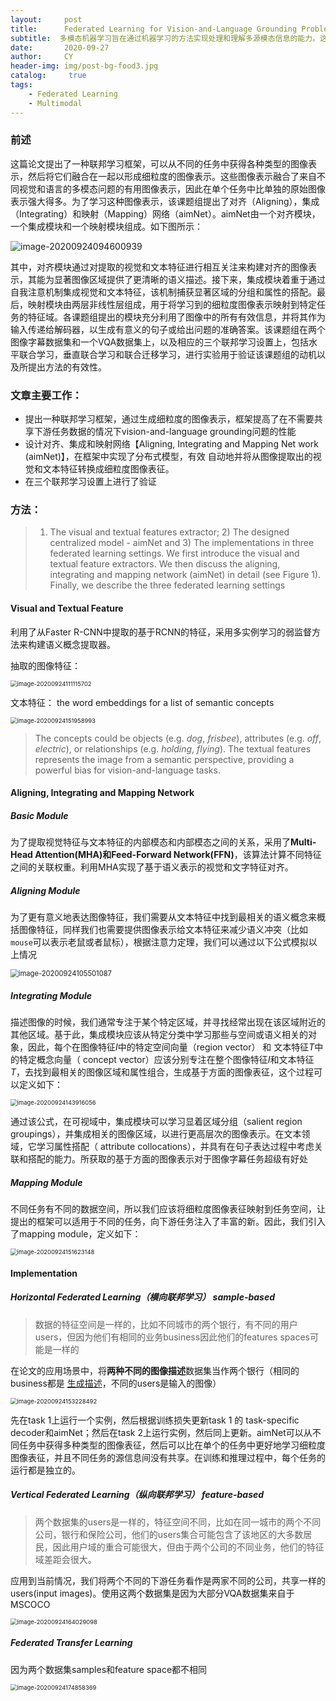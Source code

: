 ```yaml
---
layout:     post
title:      Federated Learning for Vision-and-Language Grounding Problems
subtitle:  多模态机器学习旨在通过机器学习的方法实现处理和理解多源模态信息的能力。这篇论文提出了一种联邦学习框架，可以从不同的任务中获得各种类型的图像表示，然后将它们融合在一起以形成细粒度的图像表示
date:       2020-09-27
author:     CY
header-img: img/post-bg-food3.jpg
catalog: 	 true
tags:
    - Federated Learning
    - Multimodal
---
```



### 前述

这篇论文提出了一种联邦学习框架，可以从不同的任务中获得各种类型的图像表示，然后将它们融合在一起以形成细粒度的图像表示。这些图像表示融合了来自不同视觉和语言的多模态问题的有用图像表示，因此在单个任务中比单独的原始图像表示强大得多。为了学习这种图像表示，该课题组提出了对齐（Aligning），集成（Integrating）和映射（Mapping）网络（aimNet）。aimNet由一个对齐模块，一个集成模块和一个映射模块组成。如下图所示：

![image-20200924094600939](https://i.loli.net/2020/09/24/OnzFZWN4Hj6drok.png)

其中，对齐模块通过对提取的视觉和文本特征进行相互关注来构建对齐的图像表示，其能为显著图像区域提供了更清晰的语义描述。接下来，集成模块着重于通过自我注意机制集成视觉和文本特征，该机制捕获显著区域的分组和属性的搭配。最后，映射模块由两层非线性层组成，用于将学习到的细粒度图像表示映射到特定任务的特征域。各课题组提出的模块充分利用了图像中的所有有效信息，并将其作为输入传递给解码器，以生成有意义的句子或给出问题的准确答案。该课题组在两个图像字幕数据集和一个VQA数据集上，以及相应的三个联邦学习设置上，包括水平联合学习，垂直联合学习和联合迁移学习，进行实验用于验证该课题组的动机以及所提出方法的有效性。

### 文章主要工作：

- 提出一种联邦学习框架，通过生成细粒度的图像表示，框架提高了在不需要共享下游任务数据的情况下vision-and-language grounding问题的性能
- 设计对齐、集成和映射网络【Aligning, Integrating and Mapping Net work (aimNet)】，在框架中实现了分布式模型，有效 自动地并将从图像提取出的视觉和文本特征转换成细粒度图像表征。
- 在三个联邦学习设置上进行了验证

### 方法：

>  1) The visual and textual features extractor; 2) The designed centralized model - aimNet and 3) The implementations in three federated learning settings. We first introduce the visual and textual feature extractors. We then discuss the aligning, integrating and mapping network (aimNet) in detail (see Figure 1). Finally, we describe the three federated learning settings

#### Visual and Textual Feature

利用了从Faster R-CNN中提取的基于RCNN的特征，采用多实例学习的弱监督方法来构建语义概念提取器。

抽取的图像特征：

<img src="https://i.loli.net/2020/09/24/7xATVlhzpGqUiJ5.png" alt="image-20200924111115702" style="zoom: 67%;" /> 

文本特征：  the word embeddings for a list of semantic concepts

<img src="C:\Users\陈玥\AppData\Roaming\Typora\typora-user-images\image-20200924151958993.png" alt="image-20200924151958993" style="zoom:67%;" /> 

> The concepts could be objects (e.g. *dog*, *frisbee*), attributes (e.g. *off*, *electric*), or relationships (e.g. *holding*, *flying*). The textual features represents the image from a semantic perspective, providing a powerful bias for vision-and-language tasks.

#### Aligning, Integrating and Mapping Network

##### Basic Module

为了提取视觉特征与文本特征的内部模态和内部模态之间的关系，采用了**Multi-Head Attention(MHA)**和**Feed-Forward Network(FFN)**，该算法计算不同特征之间的关联权重。利用MHA实现了基于语义表示的视觉和文字特征对齐。

##### Aligning Module

为了更有意义地表达图像特征，我们需要从文本特征中找到最相关的语义概念来概括图像特征，同样我们也需要提供图像表示给文本特征来减少语义冲突（比如`mouse`可以表示老鼠或者鼠标），根据注意力定理，我们可以通过以下公式模拟以上情况

<img src="https://i.loli.net/2020/09/24/Y7WPHExpkeRm6XT.png" alt="image-20200924105501087" style="zoom:80%;" /> 

##### Integrating Module

描述图像的时候，我们通常专注于某个特定区域，并寻找经常出现在该区域附近的其他区域。基于此，集成模块应该从特定分类中学习那些与空间或语义相关的对象，因此，每个在图像特征$I$中的特定空间向量（region vector） 和 文本特征$T$中的特定概念向量（ concept vector）应该分别专注在整个图像特征$I$和文本特征$T$，去找到最相关的图像区域和属性组合，生成基于方面的图像表征，这个过程可以定义如下：

<img src="C:\Users\陈玥\AppData\Roaming\Typora\typora-user-images\image-20200924143916056.png" alt="image-20200924143916056" style="zoom:67%;" /> 

通过该公式，在可视域中，集成模块可以学习显着区域分组（salient region groupings），并集成相关的图像区域，以进行更高层次的图像表示。在文本领域，它学习属性搭配（ attribute collocations），并具有在句子表达过程中考虑关联和搭配的能力。所获取的基于方面的图像表示对于图像字幕任务超级有好处

##### Mapping Module

不同任务有不同的数据空间，所以我们应该将细粒度图像表征映射到任务空间，让提出的框架可以适用于不同的任务，向下游任务注入了丰富的新。因此，我们引入了mapping module，定义如下：

<img src="C:\Users\陈玥\AppData\Roaming\Typora\typora-user-images\image-20200924151623148.png" alt="image-20200924151623148" style="zoom:67%;" /> 

#### Implementation

##### Horizontal Federated Learning（横向联邦学习） sample-based

> 数据的特征空间是一样的，比如不同城市的两个银行，有不同的用户users，但因为他们有相同的业务business因此他们的features spaces可能是一样的

在论文的应用场景中，将**两种不同的图像描述**数据集当作两个银行（相同的business都是 <u>生成描述</u>，不同的users是输入的图像）

<img src="https://i.loli.net/2020/09/24/FiTZpPKfnGVlWIc.png" alt="image-20200924153228492" style="zoom: 67%;" /> 

先在task 1上运行一个实例，然后根据训练损失更新task 1 的 task-specific decoder和aimNet；然后在task 2上运行实例，然后同上更新。aimNet可以从不同任务中获得多种类型的图像表征，然后可以比在单个的任务中更好地学习细粒度图像表征，并且不同任务的源信息间没有共享。在训练和推理过程中，每个任务的运行都是独立的。

##### Vertical Federated Learning（纵向联邦学习） feature-based

> 两个数据集的users是一样的，特征空间不同，比如在同一城市的两个不同公司，银行和保险公司，他们的users集合可能包含了该地区的大多数居民，因此用户域的重合可能很大，但由于两个公司的不同业务，他们的特征域差距会很大。

应用到当前情况，我们将两个不同的下游任务看作是两家不同的公司，共享一样的users(input images)。使用这两个数据集是因为大部分VQA数据集来自于MSCOCO

<img src="C:\Users\陈玥\AppData\Roaming\Typora\typora-user-images\image-20200924164029098.png" alt="image-20200924164029098" style="zoom:67%;" /> 

##### Federated Transfer Learning

因为两个数据集samples和feature space都不相同

<img src="https://i.loli.net/2020/09/24/mbiQnLfw2RAzX1Z.png" alt="image-20200924174858369" style="zoom:67%;" /> 